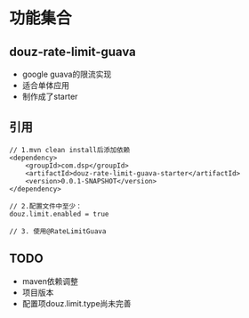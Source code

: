 # 功能集合

##  douz-rate-limit-guava

- google guava的限流实现
- 适合单体应用
- 制作成了starter

##  引用

```
// 1.mvn clean install后添加依赖
<dependency>
    <groupId>com.dsp</groupId>
    <artifactId>douz-rate-limit-guava-starter</artifactId>
    <version>0.0.1-SNAPSHOT</version>
</dependency>
```

```
// 2.配置文件中至少：
douz.limit.enabled = true
```
```
// 3. 使用@RateLimitGuava
```


## TODO

- maven依赖调整
- 项目版本
- 配置项douz.limit.type尚未完善